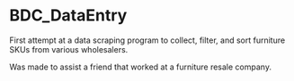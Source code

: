# BDC_DataEntry
First attempt at a data scraping program to collect, filter, and sort furniture SKUs from various wholesalers.

Was made to assist a friend that worked at a furniture resale company.
